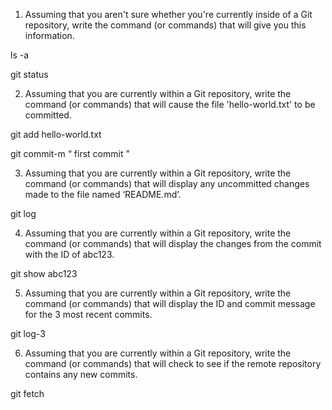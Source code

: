 
1. Assuming that you aren't sure whether you're currently inside of a Git repository, write the command (or commands) that will give you this information.


ls -a

git status


2. Assuming that you are currently within a Git repository, write the command (or commands) that will cause the file 'hello-world.txt' to be committed.


git add hello-world.txt

git commit-m “ first commit ”


3. Assuming that you are currently within a Git repository, write the command (or commands) that will display any uncommitted changes made to the file named ‘README.md’.

git log

4. Assuming that you are currently within a Git repository, write the command (or commands) that will display the changes from the commit with the ID of abc123.

git show abc123

5. Assuming that you are currently within a Git repository, write the command (or commands) that will display the ID and commit message for the 3 most recent commits.

git log-3


6. Assuming that you are currently within a Git repository, write the command (or commands) that will check to see if the remote repository contains any new commits.

git fetch
